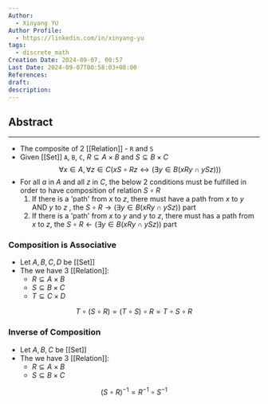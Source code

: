 ```yaml
---
Author:
  - Xinyang YU
Author Profile:
  - https://linkedin.com/in/xinyang-yu
tags:
  - discrete_math
Creation Date: 2024-09-07, 00:57
Last Date: 2024-09-07T00:58:03+08:00
References: 
draft: 
description: 
---
```

## Abstract
---
- The composite of 2 [[Relation]] - `R` and `S`
- Given [[Set]] `A`, `B`, `C`, $R \subseteq A \times B$ and $S \subseteq B \times C$
$$
\forall x \in A, \forall z \in C (x S \circ R z \leftrightarrow (\exists y \in B (xRy \cap ySz)))
$$
- For all $a$ in $A$ and all $z$ in $C$,  the below 2 conditions must be fulfilled in order to have composition of relation $S\circ R$
	1. If there is a 'path' from $x$ to $z$, there must have a path from $x$ to $y$ AND $y$ to $z$ , the $S\circ R \rightarrow (\exists y \in B (xRy \cap ySz))$ part
	2. If there is a 'path' from $x$ to $y$  and $y$ to $z$, there must has a path from $x$ to $z$, the $S\circ R \leftarrow (\exists y \in B (xRy \cap ySz))$ part

### Composition is Associative
- Let $A, B, C, D$ be [[Set]]
- The we have 3 [[Relation]]: 
	- $R \subseteq A \times B$
	- $S \subseteq B \times C$
	- $T\subseteq C \times D$

$$
T \circ (S\circ R) = (T\circ S) \circ R = T \circ S \circ R
$$
### Inverse of Composition
- Let $A, B, C$ be [[Set]]
- The we have 3 [[Relation]]: 
	- $R \subseteq A \times B$
	- $S \subseteq B \times C$

$$
(S \circ R)^{-1} = R^{-1} \circ S^{-1}
$$
